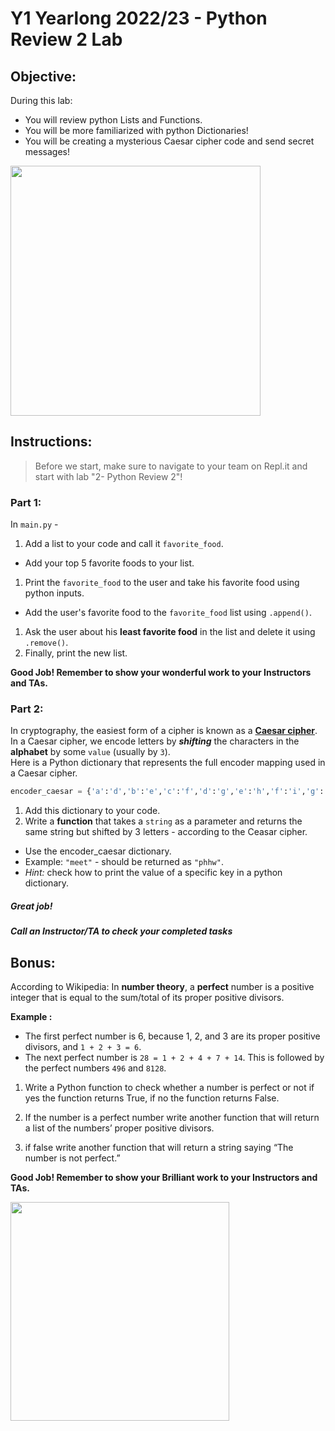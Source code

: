 # Y1 Yearlong 2022/23 - Python Review 2 Lab

## Objective: 
During this lab: 
- You will review python Lists and Functions.
- You will be more familiarized with python Dictionaries!
- You will be creating a mysterious Caesar cipher code and send secret messages!




<img src="https://camo.githubusercontent.com/fe4ba137f41af32ee3004e8d9e5a3bec90b5a7f92b8706a90d5aa51a8c66f940/68747470733a2f2f696a6f7368736d6974682e66696c65732e776f726470726573732e636f6d2f323031352f30342f6361657361722e676966" width="400">




## Instructions:
> Before we start, make sure to navigate to your team on Repl.it and start with lab "2- Python Review 2"!

### Part 1: 
In `main.py` -
1. Add a list to your code and call it `favorite_food`.  
  - Add your top 5 favorite foods to your list.
1. Print the `favorite_food` to the user and take his favorite food using python inputs.
  - Add the user's favorite food to the `favorite_food` list using `.append()`.
1. Ask the user about his **least favorite food** in the list and delete it using `.remove()`.
1. Finally, print the new list.  

**Good Job! Remember to show your wonderful work to your Instructors and TAs.**

### Part 2: 
In cryptography, the easiest form of a cipher is known as a **[Caesar cipher](https://en.wikipedia.org/wiki/Caesar_cipher)**.  
In a Caesar cipher, we encode letters by ***shifting*** the characters in the **alphabet** by some `value` (usually by `3`).  
Here is a Python dictionary that represents the full encoder mapping used in a Caesar cipher.  
```python
encoder_caesar = {'a':'d','b':'e','c':'f','d':'g','e':'h','f':'i','g':'j','h':'k','i':'l','j':'m','k':'n','l':'o','m':'p','n':'q','o':'r','p':'s','q':'t','r':'u','s':'v','t':'w','u':'x','v':'y','w':'z','x':'a','y':'b','z':'c'}
```

1. Add this dictionary to your code.
2. Write a **function** that takes a `string` as a parameter and returns the same string but shifted by 3 letters - according to the Ceasar cipher. 
  - Use the encoder_caesar dictionary.
  - Example: `"meet"` - should be returned as `"phhw"`.
  - *Hint:* check how to print the value of a specific key in a python dictionary.


##### Great job!
##### Call an Instructor/TA to check your completed tasks
 
 


## Bonus:
According to Wikipedia: In **number theory**, a **perfect** number is a positive integer that is equal to the sum/total of its proper positive divisors.  
  
**Example :** 
- The first perfect number is 6, because 1, 2, and 3 are its proper positive divisors, and `1 + 2 + 3 = 6`. 
- The next perfect number is `28 = 1 + 2 + 4 + 7 + 14`. This is followed by the perfect numbers `496` and `8128`.  
  
  
1. Write a Python function to check whether a number is perfect or not if yes the function returns True, if no the function returns False.
 
1. If the number is a perfect number write another function that will return a list of the numbers’ proper positive divisors.

1. if false write another function that will return a string saying “The number is not perfect.”

**Good Job! Remember to show your Brilliant work to your Instructors and TAs.**



<img src="https://i.stack.imgur.com/D3ypD.gif" width="350">
